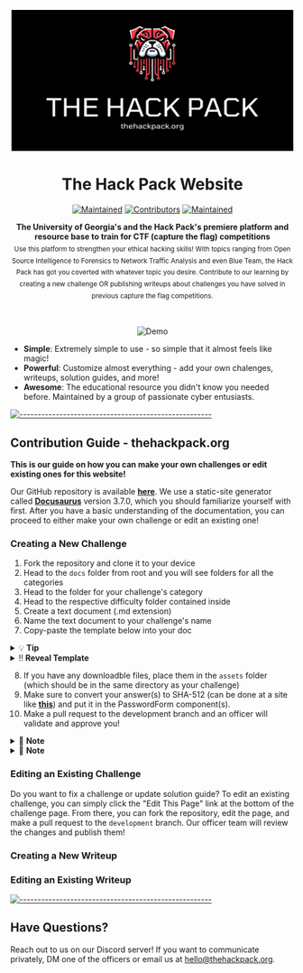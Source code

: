 <p align="center">
<img src="https://github.com/The-Hack-Pack/uga-scs-competitive-hacking.github.io/blob/main/static/img/social.png" alt="Logo" width="500" height="250" />
<h1 align="center">The Hack Pack Website</h1>
<p align="center">
<a href="https://github.com/andreasbm/readme/graphs/commit-activity"><img alt="Maintained" src="https://img.shields.io/badge/Docusaurus-v3.7.0-blue.svg" height="20"/></a>
<a href="https://github.com/The-Hack-Pack/uga-scs-competitive-hacking.github.io/graphs/contributors"><img alt="Contributors" src="https://img.shields.io/github/contributors/The-Hack-Pack/uga-scs-competitive-hacking.github.io.svg" height="20"/></a>
<a href="https://github.com/andreasbm/readme/graphs/commit-activity"><img alt="Maintained" src="https://img.shields.io/badge/Maintained%3F-yes-green.svg" height="20"/></a>
</p>

<p align="center">
  <b>The University of Georgia's and the Hack Pack's premiere platform and resource base to train for CTF (capture the flag) competitions</b></br>
  <sub>Use this platform to strengthen your ethical hacking skills! With topics ranging from Open Source Intelligence to Forensics to Network Traffic Analysis and even Blue Team, the Hack Pack has got you coverted with whatever topic you desire. Contribute to our learning by creating a new challenge OR publishing writeups about challenges you have solved in previous capture the flag competitions.<sub>
</p>

<br />

<p align="center">
  <img src="https://github.com/thespcrewroy/uga-scs-competitive-hacking.github.io/blob/development/static/img/thehackpackwebsite.gif" alt="Demo" width="800" />
</p>

- **Simple**: Extremely simple to use - so simple that it almost feels like magic!
- **Powerful**: Customize almost everything - add your own chalenges, writeups, solution guides, and more!
- **Awesome**: The educational resource you didn't know you needed before. Maintained by a group of passionate cyber entusiasts.

[![-----------------------------------------------------](https://raw.githubusercontent.com/andreasbm/readme/master/assets/lines/colored.png)](#table-of-contents)

## Contribution Guide - thehackpack.org

**This is our guide on how you can make your own challenges or edit existing ones for this website!**
<br>

Our GitHub repository is available [**here**](https://github.com/The-Hack-Pack/uga-scs-competitive-hacking.github.io). We use a static-site generator called [**Docusaurus**](https://docusaurus.io/) version 3.7.0, which you should familiarize yourself with first. After you have a basic understanding of the documentation, you can proceed to either make your own challenge or edit an existing one!

### Creating a New Challenge

1. Fork the repository and clone it to your device
2. Head to the `docs` folder from root and you will see folders for all the categories
3. Head to the folder for your challenge's category
4. Head to the respective difficulty folder contained inside
5. Create a text document (.md extension)
6. Name the text document to your challenge's name
7. Copy-paste the template below into your doc

<details>
<summary>💡 <b>Tip</b></summary>
➤  <b><i>Make sure to replace every field in ALL CAPS with your challenge's information!</i></b>
</details>

<details>
<summary>‼️ <b>Reveal Template</b></summary>
  <pre>
    ---
    description: CHALLENGE-CATEGORY | DIFFICULTY - CHALLENGE NAME
    tags: [DIFFICULTY-TAG-LOWERCASE]
    sidebar_position: INTEGER
    ---

    import PasswordForm from '@site/src/components/PasswordForm';

    # CHALLENGE-NAME
    DESCRIPTION-FIELD-FROM-ABOVE-COPY-PASTED-HERE

    ## Challenge
    CHALLENGE-DESCRIPTION-HERE

    ![DOWNLOADABLE FILE](./assets/YOURFILE)

    <!--- This is a submission form, you can have multiple --->
    <PasswordForm hash="HASH-GOES-HERE" algorithm="sha512" />

    ## Solution
    <details>
      <summary>Solution Guide</summary>

      SOLUTION GUIDE HERE, LEAVE BLANK LINE ABOVE. DO NOT INCLUDE ANSWERS HERE, ONLY HOW TO SOLVE.
    </details>

    ## Credits
    - Author(s): YOUR NAME(S)

  </pre>
</details>

8. If you have any downloadble files, place them in the `assets` folder (which should be in the same directory as your challenge)
9. Make sure to convert your answer(s) to SHA-512 (can be done at a site like [**this**](https://sha512.online/)) and put it in the PasswordForm component(s).
10. Make a pull request to the development branch and an officer will validate and approve you!

<details>
<summary>📝 <b>Note</b></summary>
➤  <b><i>Make sure to DM one of the officers with the answer(s) to the challenge! This is required for approval!</i></b>
</details>

<details>
<summary>📝 <b>Note</b></summary>
➤  <b><i>DO NOT TOUCH THE GH-PAGES BRANCH!</i></b>
</details>

### Editing an Existing Challenge

Do you want to fix a challenge or update solution guide? To edit an existing challenge, you can simply click the "Edit This Page" link at the bottom of the challenge page. From there, you can fork the repository, edit the page, and make a pull request to the `development` branch. Our officer team will review the changes and publish them!

### Creating a New Writeup

### Editing an Existing Writeup

[![-----------------------------------------------------](https://raw.githubusercontent.com/andreasbm/readme/master/assets/lines/colored.png)](#table-of-contents)

## Have Questions?

Reach out to us on our Discord server! If you want to communicate privately, DM one of the officers or email us at [hello@thehackpack.org](mailto:hello@thehackpack.org).
